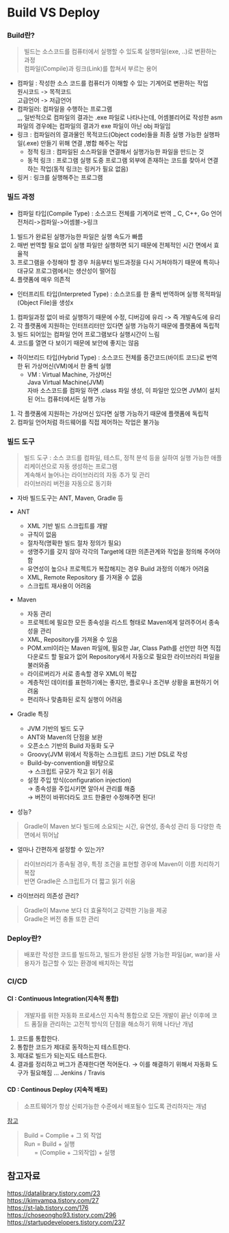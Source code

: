 # Build VS Deploy

### Build란?
> 빌드는 소스코드를 컴퓨터에서 실행할 수 있도록 실행파일(exe, ..)로 변환하는 과정</br>
컴파일(Compile)과 링크(Link)를 합쳐서 부르는 용어
- 컴파일 : 작성한 소스 코드를 컴퓨터가 이해할 수 있는 기계어로 변환하는 작업 </br>
원시코드 -> 목적코드 </br>
고급언어 -> 저급언어
- 컴파일러: 컴파일을 수행하는 프로그램 </br> 
,,, 일반적으로 컴파일의 결과는 .exe 파일로 나타나는데, 어셈블리어로 작성한 asm 파일의 경우에는 컴파일의 결과가 exe 파일이 아닌 obj 파일임
- 링크 : 컴파일러의 결과물인 목적코드(Object code)들을 최종 실행 가능한 실행파일(.exe) 만들기 위해 연결 ,병합 해주는 작업 </br>
  - 정적 링크 : 컴파일된 소스파일을 연결해서 실행가능한 파일을 만드는 것
  - 동적 링크 : 프로그램 실행 도중 프로그램 외부에 존재하는 코드를 찾아서 연결하는 작업(동적 링크는 링커가 필요 없음)
- 링커 : 링크를 실행해주는 프로그램

### 빌드 과정
- 컴파일 타입(Compile Type) : 소스코드 전체를 기계어로 번역 _ C, C++, Go 언어</br> 전처리->컴파일->어셈블->링크 </br>  
1. 빌드가 완료된 실행가능한 파일은 실행 속도가 빠름
2. 매번 번역할 필요 없이 실행 파일만 실행하면 되기 때문에 전체적인 시간 면에서 효율적
3. 프로그램을 수정해야 할 경우 처음부터 빌드과정을 다시 거쳐야하기 때문에 특히나 대규모 프로그램에서는 생산성이 떨어짐
4. 플랫폼에 매우 의존적
- 인터프리트 타입(Interpreted Type) : 소스코드를 한 줄씩 번역하며 실행 목적파일(Object File)을 생성x
1. 컴파일과정 없이 바로 실행하기 때문에 수정, 디버깅에 유리 -> 즉 개발속도에 유리
2. 각 플랫폼에 지원하는 인터프리터만 있다면 실행 가능하기 때문에 플랫폼에 독립적
3. 빌드 되어있는 컴파일 언어 프로그램보다 실행시간이 느림
2. 코드를 열면 다 보이기 때문에 보안에 좋지는 않음
- 하이브리드 타입(Hybrid Type) : 소스코드 전체를 중간코드(바이트 코드)로 번역한 뒤 가상머신(VM)에서 한 줄씩 실행 </br>
  - VM : Virtual Machine, 가상머신</br>
   Java Virtual Machine(JVM)</br>
   자바 소스코드를 컴파일 하면 .class 파일 생성, 이 파일만 있으면 JVM이 설치된 어느 컴퓨터에서든 실행 가능
1. 각 플랫폼에 지원하는 가상머신 있다면 실행 가능하기 때문에 플랫폼에 독립적
2. 컴파일 언어처럼 하드웨어를 직접 제어하는 작업은 불가능


### 빌드 도구
> 빌드 도구 : 
소스 코드를 컴파일, 테스트, 정적 분석 등을 실하여 실행 가능한 애플리케이션으로 자동 생성하는 프로그램 </br>
계속해서 늘어나는 라이브러리의 자동 추가 및 관리 </br>
라이브러리 버전을 자동으로 동기화

- 자바 빌드도구는 ANT, Maven, Gradle 등

- ANT 
  - XML 기반 빌드 스크립트를 개발
  - 규칙이 없음
  - 절차적(명확한 빌드 절차 정의가 필요) 
  - 생명주기를 갖지 않아 각각의 Target에 대한 의존관계와 작업을 정의해 주어야 함
  - 유연성이 높으나 프로젝트가 복잡해지는 경우 Build 과정의 이해가 어려움
  - XML, Remote Repository 를 가져올 수 없음 
  - 스크립트 재사용이 어려움

- Maven 
  - 자동 관리 
  - 프로젝트에 필요한 모든 종속성을 리스트 형태로 Maven에게 알려주어서 종속성을 관리
  - XML, Repository를 가져올 수 있음
  - POM.xml이라는 Maven 파일에, 필요한 Jar, Class Path를 선언만 하면 직접 다운로드 할 필요가 없어 Repository에서 자동으로 필요한 라이브러리 파일을 불러와줌  
  - 라이르버리가 서로 종속할 경우 XML이 복잡 
  - 계층적인 데이터를 표현하기에는 좋지만, 플로우나 조건부 상황을 표현하기 어려움
  - 편리하나 맞춤화된 로직 실행이 어려움

- Gradle 특징 
  - JVM 기반의 빌드 도구 
  - ANT와 Maven의 단점을 보완  
  - 오픈소스 기반의 Build 자동화 도구 
  - Groovy(JVM 위에서 작동하는 스크립트 코드) 기반 DSL로 작성
  - Build-by-convention을 바탕으로 </br> → 스크립트 규모가 작고 읽기 쉬움
   - 설정 주입 방식(configuration injection) </br> → 종속성을 주입시키면 알아서 관리를 해줌 </br>
   → 버전이 바뀌더라도 코드 한줄만 수정해주면 된다!
- 성능?
 > Gradle이 Maven 보다 빌드에 소요되는 시간, 유연성, 종속성 관리 등 다양한 측면에서 뛰어남

- 얼마나 간편하게 설정할 수 있는가?
> 라이브러리가 종속될 경우, 특정 조건을 표현할 경우에 Maven이 이름 처리하기 복잡 </br> 반면 Gradle은 스크립트가 더 짧고 읽기 쉬움
- 라이브러리 의존성 관리?
> Gradle이 Mavne 보다 더 효율적이고 강력한 기능을 제공 </br>
Gradle은 버전 충돌 또한 관리

### Deploy란? 
> 배포란 작성한 코드를 빌드하고, 빌드가 완성된 실행 가능한 파일(jar, war)을 사용자가 접근할 수 있는 환경에 배치하는 작업

### CI/CD
#### CI : Continuous Integration(지속적 통합)
> 개발자를 위한 자동화 프로세스인 지속적 통합으로 모든 개발이 끝난 이후에 코드 품질을 관리하는 고전적 방식의 단점을 해소하기 위해 나타난 개념
1. 코드를 통합한다.
2. 통합한 코드가 제대로 동작하는지 테스트한다.
3. 제대로 빌드가 되는지도 테스트한다.
4. 결과를 정리하고 버그가 존재한다면 적어둔다.
→ 이를 해결하기 위해서 자동화 도구가 필요해짐 ... Jenkins / Travis
#### CD : Continous Deploy (지속적 배포)
> 소프트웨어가 항상 신뢰가능한 수준에서 배포될수 있도록 관리하자는 개념

[참고](https://startupdevelopers.tistory.com/237)

>Build = Complie + 그 외 작업 </br>
Run = Build + 실행</br>
      = (Complie + 그외작업) + 실행

## 참고자료
https://datalibrary.tistory.com/23 </br>
https://kimvampa.tistory.com/27 </br>
https://st-lab.tistory.com/176 </br>
https://choseongho93.tistory.com/296 </br>
https://startupdevelopers.tistory.com/237
